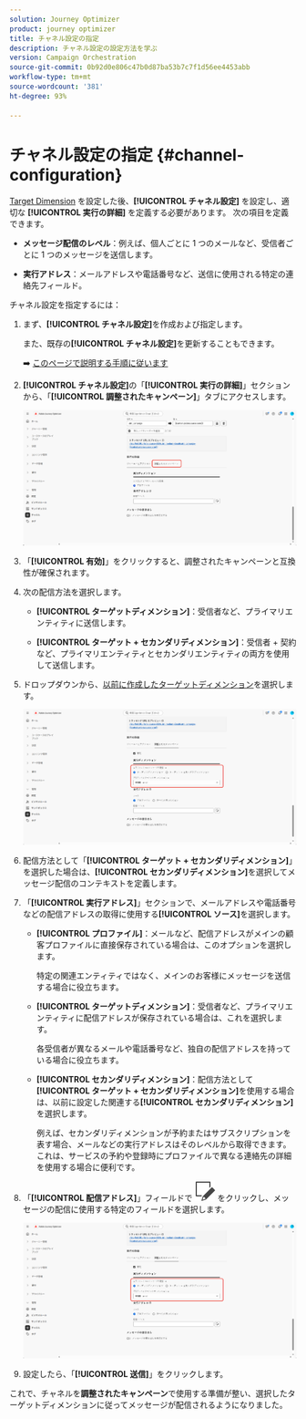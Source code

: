 ```yaml
---
solution: Journey Optimizer
product: journey optimizer
title: チャネル設定の指定
description: チャネル設定の設定方法を学ぶ
version: Campaign Orchestration
source-git-commit: 0b92d0e806c47b0d87ba53b7c7f1d56ee4453abb
workflow-type: tm+mt
source-wordcount: '381'
ht-degree: 93%

---
```


# チャネル設定の指定 {#channel-configuration}

[Target Dimension](target-dimension.md) を設定した後、**[!UICONTROL チャネル設定]** を設定し、適切な **[!UICONTROL 実行の詳細]** を定義する必要があります。 次の項目を定義できます。

* **メッセージ配信のレベル**：例えば、個人ごとに 1 つのメールなど、受信者ごとに 1 つのメッセージを送信します。

* **実行アドレス**：メールアドレスや電話番号など、送信に使用される特定の連絡先フィールド。

チャネル設定を指定するには：

1. まず、**[!UICONTROL チャネル設定]**&#x200B;を作成および指定します。

   また、既存の&#x200B;**[!UICONTROL チャネル設定]**&#x200B;を更新することもできます。

   ➡️ [このページで説明する手順に従います](../email/surface-personalization.md)

1. **[!UICONTROL チャネル設定]**&#x200B;の「**[!UICONTROL 実行の詳細]**」セクションから、「**[!UICONTROL 調整されたキャンペーン]**」タブにアクセスします。

   ![](assets/target-dimension-3.png)

1. 「**[!UICONTROL 有効]**」をクリックすると、調整されたキャンペーンと互換性が確保されます。

1. 次の配信方法を選択します。

   * **[!UICONTROL ターゲットディメンション]**：受信者など、プライマリエンティティに送信します。

   * **[!UICONTROL ターゲット + セカンダリディメンション]**：受信者 + 契約など、プライマリエンティティとセカンダリエンティティの両方を使用して送信します。

1. ドロップダウンから、[以前に作成したターゲットディメンション](#targeting-dimension)を選択します。

   ![](assets/target-dimension-4.png)

1. 配信方法として「**[!UICONTROL ターゲット + セカンダリディメンション]**」を選択した場合は、**[!UICONTROL セカンダリディメンション]**&#x200B;を選択してメッセージ配信のコンテキストを定義します。

1. 「**[!UICONTROL 実行アドレス]**」セクションで、メールアドレスや電話番号などの配信アドレスの取得に使用する&#x200B;**[!UICONTROL ソース]**&#x200B;を選択します。

   * **[!UICONTROL プロファイル]**：メールなど、配信アドレスがメインの顧客プロファイルに直接保存されている場合は、このオプションを選択します。

     特定の関連エンティティではなく、メインのお客様にメッセージを送信する場合に役立ちます。

   * **[!UICONTROL ターゲットディメンション]**：受信者など、プライマリエンティティに配信アドレスが保存されている場合は、これを選択します。

     各受信者が異なるメールや電話番号など、独自の配信アドレスを持っている場合に役立ちます。

   * **[!UICONTROL セカンダリディメンション]**：配信方法として&#x200B;**[!UICONTROL ターゲット + セカンダリディメンション]**&#x200B;を使用する場合は、以前に設定した関連する&#x200B;**[!UICONTROL セカンダリディメンション]**&#x200B;を選択します。

     例えば、セカンダリディメンションが予約またはサブスクリプションを表す場合、メールなどの実行アドレスはそのレベルから取得できます。これは、サービスの予約や登録時にプロファイルで異なる連絡先の詳細を使用する場合に便利です。

1. 「**[!UICONTROL 配信アドレス]**」フィールドで ![編集アイコン](assets/do-not-localize/edit.svg) をクリックし、メッセージの配信に使用する特定のフィールドを選択します。

   ![](assets/target-dimension-4.png)

1. 設定したら、「**[!UICONTROL 送信]**」をクリックします。

これで、チャネルを&#x200B;**調整されたキャンペーン**&#x200B;で使用する準備が整い、選択したターゲットディメンションに従ってメッセージが配信されるようになりました。
